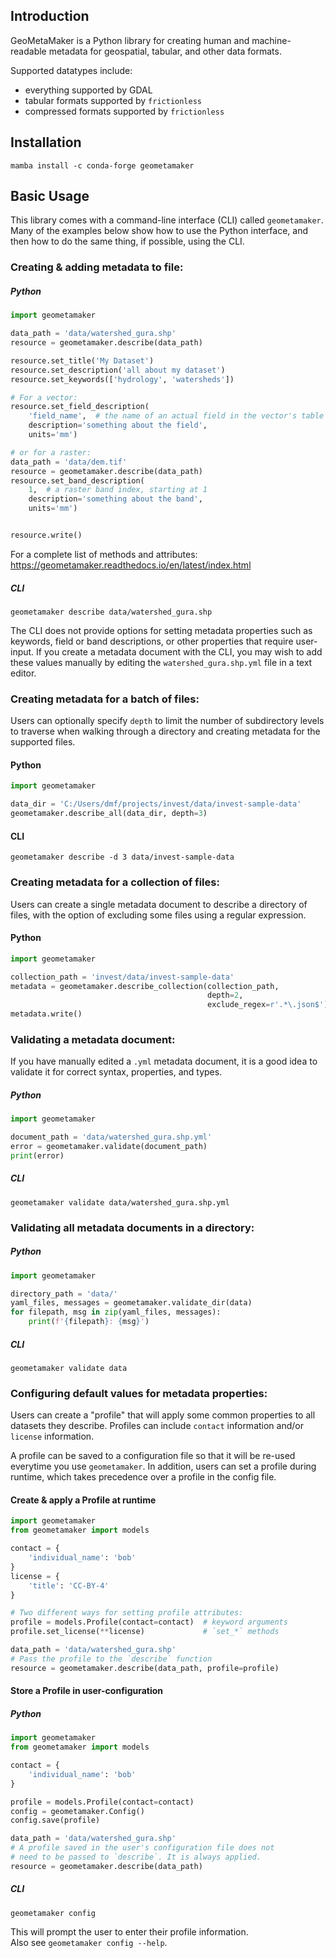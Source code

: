 ## Introduction

GeoMetaMaker is a Python library for creating human and machine-readable
metadata for geospatial, tabular, and other data formats.

Supported datatypes include:
* everything supported by GDAL
* tabular formats supported by `frictionless`
* compressed formats supported by `frictionless`

## Installation

`mamba install -c conda-forge geometamaker`

## Basic Usage

This library comes with a command-line interface (CLI) called `geometamaker`.
Many of the examples below show how to use the Python interface, and then
how to do the same thing, if possible, using the CLI.

### Creating & adding metadata to file:

##### Python

```python
import geometamaker

data_path = 'data/watershed_gura.shp'
resource = geometamaker.describe(data_path)

resource.set_title('My Dataset')
resource.set_description('all about my dataset')
resource.set_keywords(['hydrology', 'watersheds'])

# For a vector:
resource.set_field_description(
    'field_name',  # the name of an actual field in the vector's table
    description='something about the field',
    units='mm')

# or for a raster:
data_path = 'data/dem.tif'
resource = geometamaker.describe(data_path)
resource.set_band_description(
    1,  # a raster band index, starting at 1
    description='something about the band',
    units='mm')


resource.write()
```
For a complete list of methods and attributes:
https://geometamaker.readthedocs.io/en/latest/index.html

##### CLI
```
geometamaker describe data/watershed_gura.shp
```
The CLI does not provide options for setting metadata properties such as 
keywords, field or band descriptions, or other properties that require 
user-input. If you create a metadata document with the CLI, you may wish 
to add these values manually by editing the 
`watershed_gura.shp.yml` file in a text editor.

### Creating metadata for a batch of files:
Users can optionally specify `depth` to limit the number of subdirectory 
levels to traverse when walking through a directory and creating metadata 
for the supported files.

#### Python
```python
import geometamaker

data_dir = 'C:/Users/dmf/projects/invest/data/invest-sample-data'
geometamaker.describe_all(data_dir, depth=3)
```

#### CLI
```
geometamaker describe -d 3 data/invest-sample-data
```

### Creating metadata for a collection of files:
Users can create a single metadata document to describe a directory of 
files, with the option of excluding some files using a regular expression.

#### Python
```python
import geometamaker

collection_path = 'invest/data/invest-sample-data'
metadata = geometamaker.describe_collection(collection_path,
                                            depth=2,
                                            exclude_regex=r'.*\.json$')
metadata.write()
```

### Validating a metadata document:
If you have manually edited a `.yml` metadata document,
it is a good idea to validate it for correct syntax, properties, and types.

##### Python
```python
import geometamaker

document_path = 'data/watershed_gura.shp.yml'
error = geometamaker.validate(document_path)
print(error)
```

##### CLI
```
geometamaker validate data/watershed_gura.shp.yml
```

### Validating all metadata documents in a directory:

##### Python
```python
import geometamaker

directory_path = 'data/'
yaml_files, messages = geometamaker.validate_dir(data)
for filepath, msg in zip(yaml_files, messages):
    print(f'{filepath}: {msg}')
```

##### CLI
```
geometamaker validate data
```

### Configuring default values for metadata properties:

Users can create a "profile" that will apply some common properties
to all datasets they describe. Profiles can include `contact` information
and/or `license` information.

A profile can be saved to a configuration file so that it will be re-used
everytime you use `geometamaker`. In addition, users can set a profile
during runtime, which takes precedence over a profile in the config file.

#### Create & apply a Profile at runtime
```python
import geometamaker
from geometamaker import models

contact = {
    'individual_name': 'bob'
}
license = {
    'title': 'CC-BY-4'
}

# Two different ways for setting profile attributes:
profile = models.Profile(contact=contact)  # keyword arguments
profile.set_license(**license)             # `set_*` methods

data_path = 'data/watershed_gura.shp'
# Pass the profile to the `describe` function
resource = geometamaker.describe(data_path, profile=profile)
```

#### Store a Profile in user-configuration

##### Python
```python
import geometamaker
from geometamaker import models

contact = {
    'individual_name': 'bob'
}

profile = models.Profile(contact=contact)
config = geometamaker.Config()
config.save(profile)

data_path = 'data/watershed_gura.shp'
# A profile saved in the user's configuration file does not
# need to be passed to `describe`. It is always applied.
resource = geometamaker.describe(data_path)
```

##### CLI
```
geometamaker config
```
This will prompt the user to enter their profile information.  
Also see `geometamaker config --help`.
